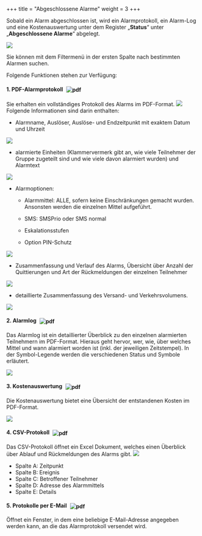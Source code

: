 +++
title = "Abgeschlossene Alarme"
weight = 3
+++




Sobald ein Alarm abgeschlossen ist, wird ein Alarmprotokoll, ein
Alarm-Log und eine Kostenauswertung unter dem Register „**Status**“
unter „**Abgeschlossene Alarme**“ abgelegt. 

![](/img/status_alarm_status_abgeschlossene_alarme.png?classes=shadow)

Sie können mit dem Filtermenü in der ersten Spalte nach bestimmten Alarmen suchen. 



Folgende Funktionen stehen zur Verfügung:


#### 1. PDF-Alarmprotokoll <img src="/img/pdficon.png" alt="pdf" style='vertical-align:middle;display:inline;margin:0px 5px; '>
 
Sie erhalten ein vollständiges Protokoll des Alarms im PDF-Format. 
![](/img/status_alarm_status_abgeschlossene_alarme_protokoll.png?classes=shadow)
Folgende Informationen sind darin enthalten:
  
- Alarmname, Auslöser, Auslöse- und Endzeitpunkt mit exaktem Datum und Uhrzeit 

![](/img/status_alarm_status_abgeschlossene_alarme_protokoll_1.png?classes=shadow)

- alarmierte Einheiten (Klammervermerk gibt an, wie viele Teilnehmer der Gruppe zugeteilt sind und
 wie viele davon alarmiert wurden) und Alarmtext

![](/img/status_alarm_status_abgeschlossene_alarme_protokoll_2.png?classes=shadow)

- Alarmoptionen:

	- Alarmmittel: ALLE, sofern keine Einschränkungen gemacht wurden.
    Ansonsten werden die einzelnen Mittel aufgeführt.

	- SMS: SMSPrio oder SMS normal

	- Eskalationsstufen

	- Option PIN-Schutz
	

![](/img/status_alarm_status_abgeschlossene_alarme_protokoll_3.png?classes=shadow)

- Zusammenfassung und Verlauf des Alarms, Übersicht über Anzahl der Quittierungen und Art der Rückmeldungen der einzelnen Teilnehmer

![](/img/status_alarm_status_abgeschlossene_alarme_protokoll_4.png?classes=shadow)


- detaillierte Zusammenfassung des Versand- und Verkehrsvolumens.

![](/img/status_alarm_status_abgeschlossene_alarme_protokoll_5.png?classes=shadow)



#### 2. Alarmlog <img src="/img/pdficon.png" alt="pdf" style='vertical-align:middle;display:inline;margin:0px 5px; '>

Das Alarmlog ist ein detaillierter Überblick zu den einzelnen alarmierten Teilnehmern im PDF-Format.
Hieraus geht hervor, wer, wie, über welches Mittel und wann alarmiert
worden ist (inkl. der jeweiligen Zeitstempel). In der Symbol-Legende
werden die verschiedenen Status und Symbole erläutert.

![](/img/status_alarm_status_abgeschlossene_alarme_alarmlog.png?width=700px&classes=shadow)



#### 3. Kostenauswertung <img src="/img/kostenauswertungsymbol.png" alt="pdf" style='vertical-align:middle;display:inline;margin:0px 5px; '>

Die Kostenauswertung bietet eine Übersicht der entstandenen Kosten im PDF-Format.

![](/img/status_alarm_status_abgeschlossene_alarme_kostenauswertung.png?classes=shadow)



#### 4. CSV-Protokoll <img src="/img/csvsymbol.png" alt="pdf" style='vertical-align:middle;display:inline;margin:0px 5px; '>
Das CSV-Protokoll öffnet ein Excel Dokument, welches einen Überblick über Ablauf und Rückmeldungen des Alarms gibt.
![](/img/status_alarm_status_abgeschlossene_alarme_csv_protokoll.png?width=1000px&classes=shadow)

- Spalte A: Zeitpunkt
- Spalte B: Ereignis
- Spalte C: Betroffener Teilnehmer
- Spalte D: Adresse des Alarmmittels
- Spalte E: Details


<a name="protokolle_per_email"></a>

#### 5. Protokolle per E-Mail <img src="/img/emailsymbol.png" alt="pdf" style='vertical-align:middle;display:inline;margin:0px 5px; '>

Öffnet ein Fenster, in dem eine beliebige E-Mail-Adresse angegeben
werden kann, an die das Alarmprotokoll versendet wird.
